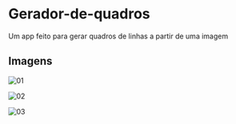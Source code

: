 # Gerador-de-quadros
Um app feito para gerar quadros de linhas a partir de uma imagem

## Imagens

![01](https://github.com/Luiz-Gustavo-Soares/Gerador-de-quadros/assets/88494463/186e7cc5-09ee-49ea-ad71-4966fcf1ac67)

![02](https://github.com/Luiz-Gustavo-Soares/Gerador-de-quadros/assets/88494463/047f7653-d36f-4243-b1bf-88428a0e719e)

![03](https://github.com/Luiz-Gustavo-Soares/Gerador-de-quadros/assets/88494463/40d2c241-5085-45a6-a975-26150bf8c405)
